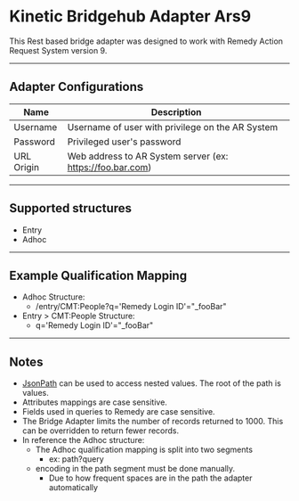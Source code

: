 # Kinetic Bridgehub Adapter Ars9
This Rest based bridge adapter was designed to work with Remedy Action Request System version 9.
___
## Adapter Configurations
Name | Description
------------ | -------------
Username | Username of user with privilege on the AR System
Password | Privileged user's password
URL Origin | Web address to AR System server (ex: https://foo.bar.com)
___
## Supported structures
* Entry
* Adhoc
___
## Example Qualification Mapping
* Adhoc Structure: 
  * /entry/CMT:People?q='Remedy Login ID'="_fooBar"
* Entry > CMT:People Structure:
  * q='Remedy Login ID'="_fooBar"

___
## Notes
* [JsonPath](https://github.com/json-path/JsonPath#path-examples) can be used to access nested values. The root of the path is values.
* Attributes mappings are case sensitive.
* Fields used in queries to Remedy are case sensitive.
* The Bridge Adapter limits the number of records returned to 1000.  This can be overridden to return fewer records.
* In reference the Adhoc structure:
  * The Adhoc qualification mapping is split into two segments
    * ex: path?query
  * encoding in the path segment must be done manually.
    *  Due to how frequent spaces are in the path the adapter automatically 
